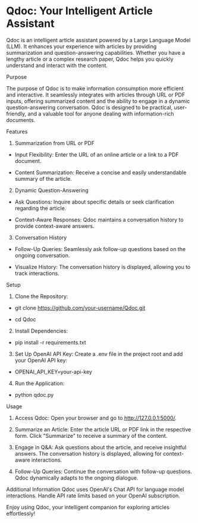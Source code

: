 # Qdoc: Your Intelligent Article Assistant
Qdoc is an intelligent article assistant powered by a Large Language Model (LLM). It enhances your experience with articles by providing summarization and question-answering capabilities. Whether you have a lengthy article or a complex research paper, Qdoc helps you quickly understand and interact with the content.

Purpose

The purpose of Qdoc is to make information consumption more efficient and interactive. It seamlessly integrates with articles through URL or PDF inputs, offering summarized content and the ability to engage in a dynamic question-answering conversation. Qdoc is designed to be practical, user-friendly, and a valuable tool for anyone dealing with information-rich documents.

Features
1. Summarization from URL or PDF

- Input Flexibility: Enter the URL of an online article or a link to a PDF document.

- Content Summarization: Receive a concise and easily understandable summary of the article.

2. Dynamic Question-Answering

- Ask Questions: Inquire about specific details or seek clarification regarding the article.

- Context-Aware Responses: Qdoc maintains a conversation history to provide context-aware answers.

3. Conversation History

- Follow-Up Queries: Seamlessly ask follow-up questions based on the ongoing conversation.

- Visualize History: The conversation history is displayed, allowing you to track interactions.

Setup
1. Clone the Repository:

- git clone https://github.com/your-username/Qdoc.git

- cd Qdoc

2. Install Dependencies:

- pip install -r requirements.txt

3. Set Up OpenAI API Key:
Create a .env file in the project root and add your OpenAI API key:

- OPENAI_API_KEY=your-api-key

4. Run the Application:

- python qdoc.py

Usage
1. Access Qdoc:
Open your browser and go to http://127.0.0.1:5000/.

2. Summarize an Article:
Enter the article URL or PDF link in the respective form.
Click "Summarize" to receive a summary of the content.

3. Engage in Q&A:
Ask questions about the article, and receive insightful answers.
The conversation history is displayed, allowing for context-aware interactions.

4. Follow-Up Queries:
Continue the conversation with follow-up questions.
Qdoc dynamically adapts to the ongoing dialogue.

Additional Information
Qdoc uses OpenAI's Chat API for language model interactions.
Handle API rate limits based on your OpenAI subscription.


Enjoy using Qdoc, your intelligent companion for exploring articles effortlessly!

